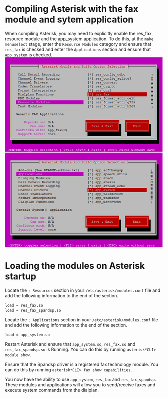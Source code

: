# Compiling Asterisk with the fax module and sytem application
When compiling Asterisk, you may need to explicitly enable the res_fax resource module and the app_system application.
To do this, at the `make menuselect` stage, enter the `Resource Modules` category and ensure that `res_fax` is checked and enter the `Applications` section and ensure that `app_system` is checked.
!["make menuselect" Resource Modules image](images/menuselect-res_fax.png)
!["make menuselect" Applications image](images/menuselect-app_system.png)

# Loading the modules on Asterisk startup
Locate the `; Resources` section in your `/etc/asterisk/modules.conf` file and add the following information to the end of the section.
```
load = res_fax.so
load = res_fax_spandsp.so
```

Locate the `; Applications` section in your `/etc/asterisk/modules.conf` file and add the following information to the end of the section.
```
load = app_system.so
```

Restart Asterisk and ensure that `app_system.so`, `res_fax.so` and `res_fax_spandsp.so` is Running.
You can do this by running `asterisk*CLI> module show`.

Ensure that the Spandsp driver is a registered fax technology module.
You can do this by running `asterisk*CLI> fax show capabilities`.

You now have the ability to use `app_system`, `res_fax` and `res_fax_spandsp`.
These modules and applications will allow you to send/receive faxes and execute system commands from the dialplan.
